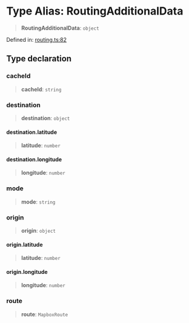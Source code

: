# Type Alias: RoutingAdditionalData

> **RoutingAdditionalData**: `object`

Defined in: [routing.ts:82](https://github.com/GeoDaCenter/openassistant/blob/2cb8f20a901f3385efeb40778248119c5e49db78/packages/osm/src/routing.ts#L82)

## Type declaration

### cacheId

> **cacheId**: `string`

### destination

> **destination**: `object`

#### destination.latitude

> **latitude**: `number`

#### destination.longitude

> **longitude**: `number`

### mode

> **mode**: `string`

### origin

> **origin**: `object`

#### origin.latitude

> **latitude**: `number`

#### origin.longitude

> **longitude**: `number`

### route

> **route**: `MapboxRoute`
